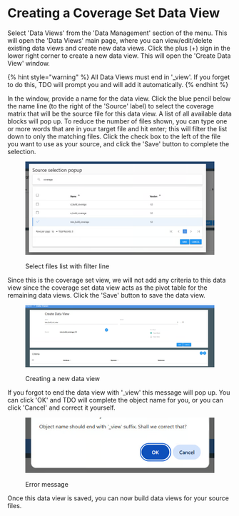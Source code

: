 # Creating a Coverage Set Data View

Select 'Data Views' from the 'Data Management' section of the menu.  This will open the 'Data Views' main page, where you can view/edit/delete existing data views and create new data views.  Click the plus (+) sign in the lower right corner to create a new data view.  This will open the 'Create Data View' window. &#x20;

{% hint style="warning" %}
All Data Views must end in '\_view'.  If you forget to do this, TDO will prompt you and will add it automatically.
{% endhint %}

In the window, provide a name for the data view.  Click the blue pencil below the name line (to the right of the 'Source' label) to select the coverage matrix that will be the source file for this data view.  A list of all available data blocks will pop up.  To reduce the number of files shown, you can type one or more words that are in your target file and hit enter; this will filter the list down to only the matching files.  Click the check box to the left of the file you want to use as your source, and click the 'Save' button to complete the selection.

<figure><img src="../../../../../.gitbook/assets/image (14) (1) (1) (1) (1).png" alt=""><figcaption><p>Select files list with filter line </p></figcaption></figure>

Since this is the coverage set view, we will not add any criteria to this data view since the coverage set data view acts as the pivot table for the remaining data views.  Click the 'Save' button to save the data view. &#x20;

<figure><img src="../../../../../.gitbook/assets/image (15) (1) (1) (1) (1).png" alt=""><figcaption><p>Creating a new data view</p></figcaption></figure>

If you forgot to end the data view with '\_view' this message will pop up.  You can click 'OK' and TDO will complete the object name for you, or you can click 'Cancel' and correct it yourself.

<figure><img src="../../../../../.gitbook/assets/image (16) (1) (1) (1).png" alt=""><figcaption><p>Error message</p></figcaption></figure>

Once this data view is saved, you can now build data views for your source files.
